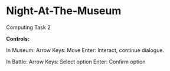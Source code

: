 # Night-At-The-Museum
Computing Task 2

**Controls:**

In Museum:
  Arrow Keys: Move
  Enter: Interact, continue dialogue.

In Battle:
  Arrow Keys: Select option
  Enter: Confirm option
